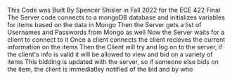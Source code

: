 This Code was Built By Spencer Shisler in Fall 2022 for the ECE 422 Final
The Server code connects to a mongoDB database and initializes variables for items based on the data in Mongo
Then the Server gets a list of Usernames and Passwords from Mongo as well
Now the Server waits for a client to connect to it
Once a client connects the client recieves the current information on the items
Then the Client will try and log on to the server, if the client's info is valid it will be allowed to view and bid on a variety of items
This bidding is updated with the server, so if someone else bids on the item, the client is immediatley notified of the bid and by who
